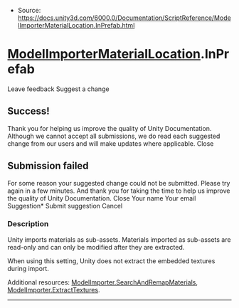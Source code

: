 * Source: https://docs.unity3d.com/6000.0/Documentation/ScriptReference/ModelImporterMaterialLocation.InPrefab.html

#  [ModelImporterMaterialLocation](https://docs.unity3d.com/6000.0/Documentation/ScriptReference/ModelImporterMaterialLocation.html).InPrefab
Leave feedback
Suggest a change
## Success!
Thank you for helping us improve the quality of Unity Documentation. Although we cannot accept all submissions, we do read each suggested change from our users and will make updates where applicable.
Close
## Submission failed
For some reason your suggested change could not be submitted. Please <a>try again</a> in a few minutes. And thank you for taking the time to help us improve the quality of Unity Documentation.
Close
Your name Your email Suggestion* Submit suggestion
Cancel
### Description
Unity imports materials as sub-assets.
Materials imported as sub-assets are read-only and can only be modified after they are extracted.  
  
When using this setting, Unity does not extract the embedded textures during import.  
  
Additional resources: [ModelImporter.SearchAndRemapMaterials](https://docs.unity3d.com/6000.0/Documentation/ScriptReference/ModelImporter.SearchAndRemapMaterials.html), [ModelImporter.ExtractTextures](https://docs.unity3d.com/6000.0/Documentation/ScriptReference/ModelImporter.ExtractTextures.html).
* * *
